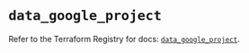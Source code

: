 # `data_google_project`

Refer to the Terraform Registry for docs: [`data_google_project`](https://registry.terraform.io/providers/hashicorp/google/6.9.0/docs/data-sources/project).
